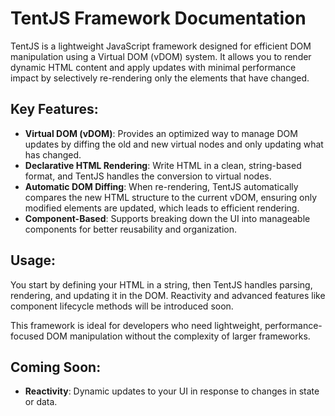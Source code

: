 # TentJS Framework Documentation

TentJS is a lightweight JavaScript framework designed for efficient DOM manipulation using a Virtual DOM (vDOM) system. It allows you to render dynamic HTML content and apply updates with minimal performance impact by selectively re-rendering only the elements that have changed.

## Key Features:
- **Virtual DOM (vDOM)**: Provides an optimized way to manage DOM updates by diffing the old and new virtual nodes and only updating what has changed.
- **Declarative HTML Rendering**: Write HTML in a clean, string-based format, and TentJS handles the conversion to virtual nodes.
- **Automatic DOM Diffing**: When re-rendering, TentJS automatically compares the new HTML structure to the current vDOM, ensuring only modified elements are updated, which leads to efficient rendering.
- **Component-Based**: Supports breaking down the UI into manageable components for better reusability and organization.

## Usage:
You start by defining your HTML in a string, then TentJS handles parsing, rendering, and updating it in the DOM. Reactivity and advanced features like component lifecycle methods will be introduced soon.

This framework is ideal for developers who need lightweight, performance-focused DOM manipulation without the complexity of larger frameworks.

## Coming Soon:
- **Reactivity**: Dynamic updates to your UI in response to changes in state or data.
